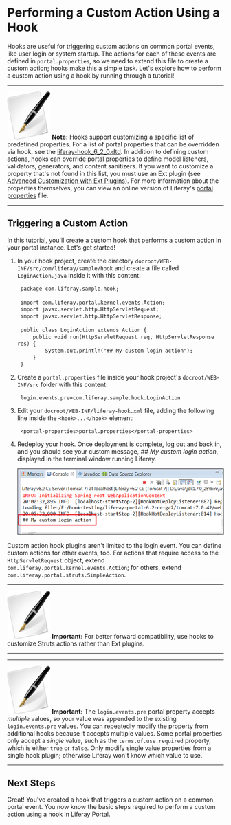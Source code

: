 # Performing a Custom Action Using a Hook

<!-- The custom-action-hook project can be found here:
https://github.com/liferay/liferay-docs/tree/master/develop/tutorials/code/plat-fws/custom-action/end/custom-action-hook
-->

Hooks are useful for triggering custom actions on common portal events, like
user login or system startup. The actions for each of these events are defined
in `portal.properties`, so we need to extend this file to create a custom action;
hooks make this a simple task. Let's explore how to perform a custom action
using a hook by running through a tutorial!

---

 ![Note](../../images/tip-pen-paper.png) **Note:** Hooks support customizing a
 specific list of predefined properties.  For a list of portal properties that
 can be overridden via hook, see the
 [liferay-hook_6_2_0.dtd](http://docs.liferay.com/portal/6.2/definitions). In
 addition to defining custom actions, hooks can override portal properties to
 define model listeners, validators, generators, and content sanitizers. If you
 want to customize a property that's not found in this list, you must use an Ext
 plugin (see [Advanced Customization with Ext Plugins](http://www.liferay.com)).
 For more information about the properties themselves, you can view an online
 version of Liferay's [portal
 properties](http://docs.liferay.com/portal/6.2/propertiesdoc/portal.properties.html)
 file.

---

## Triggering a Custom Action

In this tutorial, you'll create a custom hook that performs a custom action in
your portal instance. Let's get started!

1. In your hook project, create the directory
   `docroot/WEB-INF/src/com/liferay/sample/hook` and create a file called
   `LoginAction.java` inside it with this content:

        package com.liferay.sample.hook;

        import com.liferay.portal.kernel.events.Action;
        import javax.servlet.http.HttpServletRequest;
        import javax.servlet.http.HttpServletResponse;

        public class LoginAction extends Action {
            public void run(HttpServletRequest req, HttpServletResponse res) {
                System.out.println("## My custom login action");
            }
        }

2. Create a `portal.properties` file inside your hook project's
   `docroot/WEB-INF/src` folder with this content:

        login.events.pre=com.liferay.sample.hook.LoginAction
        
3. Edit your `docroot/WEB-INF/liferay-hook.xml` file, adding the following line
   inside the `<hook>...</hook>` element:

        <portal-properties>portal.properties</portal-properties>

4. Redeploy your hook. Once deployment is complete, log out and back in, and
   you should see your custom message, *## My custom login action*, displayed
   in the terminal window running Liferay. 

    ![Figure 1: Once you log in, the custom message is displayed in your terminal window.](../../images/custom-action-message.png)

Custom action hook plugins aren't limited to the login event. You can define
custom actions for other events, too. For actions that require access to the
`HttpServletRequest` object, extend `com.liferay.portal.kernel.events.Action`;
for others, extend `com.liferay.portal.struts.SimpleAction`.

---

 ![Important](../../images/tip-pen-paper.png) **Important:** For better forward
 compatibility, use hooks to customize Struts actions rather than Ext plugins.

---

---

 ![Important](../../images/tip-pen-paper.png) **Important:** The 
 `login.events.pre` portal property accepts *multiple* values, so your value was 
 appended to the existing `login.events.pre` values. You can repeatedly modify 
 the property from additional hooks because it accepts multiple values. Some 
 portal properties only accept a *single* value, such as the 
 `terms.of.use.required` property, which is either `true` or `false`. Only 
 modify single value properties from a single hook plugin; otherwise Liferay 
 won't know which value to use.

---

## Next Steps

Great! You've created a hook that triggers a custom action on a common portal
event. You now know the basic steps required to perform a custom action using a
hook in Liferay Portal.
